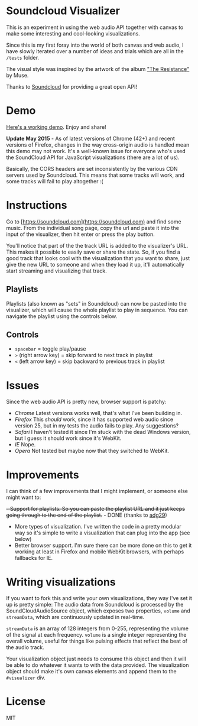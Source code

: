# Soundcloud Visualizer

This is an experiment in using the web audio API together with canvas to make some interesting and cool-looking visualizations.

Since this is my first foray into the world of both canvas and web audio, I have slowly iterated over a number of ideas and trials which are all in the `/tests` folder.

The visual style was inspired by the artwork of the album ["The Resistance"](https://en.wikipedia.org/wiki/File:Theresistance.jpg) by Muse.

Thanks to [Soundcloud](https://soundcloud.com) for providing a great open API!

# Demo

[Here's a working demo](https://www.michaelbromley.co.uk/experiments/soundcloud-vis/#muse/undisclosed-desires). Enjoy and share!

**Update May 2015** - As of latest versions of Chrome (42+) and recent versions of Firefox, changes in the way cross-origin audio is handled mean this demo may not work. It's a well-known issue for everyone who's used the SoundCloud API for JavaScript visualizations (there are a lot of us). 

Basically, the CORS headers are set inconsistently by the various CDN servers used by Soundcloud. This means that some tracks will work, and some tracks will fail to play altogether :(

# Instructions

Go to [https://soundcloud.com](https://soundcloud.com) and find some music. From the individual song page, copy the url and paste it into the input of the visualizer, then hit enter or press the play button.

You'll notice that part of the the track URL is added to the visualizer's URL. This makes it possible to easily save or share the state. So, if you find a good track that looks cool with
 the visualization that you want to share, just give the new URL to someone and when they load it up, it'll automatically start streaming and visualizing that track.

## Playlists
Playlists (also known as "sets" in Soundcloud) can now be pasted into the visualizer, which will cause the whole playlist to play in sequence. You can navigate the playlist using the controls below.

## Controls
- `spacebar` = toggle play/pause
- `>` (right arrow key) = skip forward to next track in playlist
- `<` (left arrow key) = skip backward to previous track in playlist

# Issues

Since the web audio API is pretty new, browser support is patchy:

- *Chrome* Latest versions works well, that's what I've been building in.
- *Firefox* This *should* work, since it has supported web audio since version 25, but in my tests the audio fails to play. Any suggestions?
- *Safari* I haven't tested it since I'm stuck with the dead Windows version, but I guess it should work since it's WebKit.
- *IE* Nope.
- *Opera* Not tested but maybe now that they switched to WebKit.

# Improvements

I can think of a few improvements that I might implement, or someone else might want to:

~~- Support for playlists. So you can paste the playlist URL and it just keeps going through to the end of the playlist.~~ - DONE (thanks to [adg29](https://github.com/adg29))
- More types of visualization. I've written the code in a pretty modular way so it's simple to write a visualization that can plug into the app (see below)
- Better browser support. I'm sure there can be more done on this to get it working at least in Firefox and mobile WebKit browsers, with perhaps fallbacks for IE.

# Writing visualizations

If you want to fork this and write your own visualizations, they way I've set it up is pretty simple:
The audio data from Soundcloud is processed by the SoundCloudAudioSource object, which exposes two properties, `volume` and `streamData`, which are continuously updated in real-time.

`streamData` is an array of 128 integers from 0-255, representing the volume of the signal at each frequency.
`volume` is a single integer representing the overall volume, useful for things like pulsing effects that reflect the beat of the audio track.

Your visualization object just needs to consume this object and then it will be able to do whatever it wants to with the data provided. The visualization object should make
it's own canvas elements and append them to the `#visualizer` div.

# License

MIT

